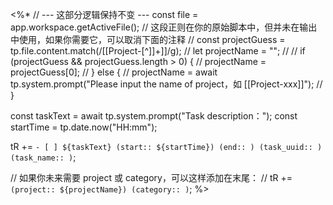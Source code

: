 <%*
// --- 这部分逻辑保持不变 ---
const file = app.workspace.getActiveFile();
// 这段正则在你的原始脚本中，但并未在输出中使用，如果你需要它，可以取消下面的注释
// const projectGuess = tp.file.content.match(/\[\[Project-[^\]]+\]\]/g);
// let projectName = "";
//
// if (projectGuess && projectGuess.length > 0) {
//   projectName = projectGuess[0];
// } else {
//   projectName = await tp.system.prompt("Please input the name of project，如 [[Project-xxx]]");
// }

const taskText = await tp.system.prompt("Task description：");
const startTime = tp.date.now("HH:mm");

tR += `- [ ] ${taskText} (start:: ${startTime}) (end:: ) (task_uuid:: ) (task_name:: )`;

// 如果你未来需要 project 或 category，可以这样添加在末尾：
// tR += ` (project:: ${projectName}) (category:: )`;
%>